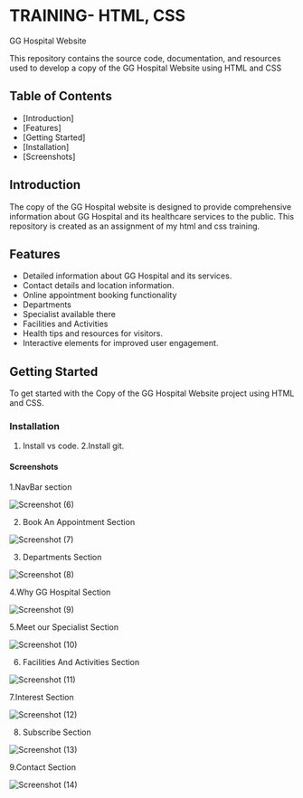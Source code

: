 # TRAINING- HTML, CSS

GG Hospital Website 

This repository contains the source code, documentation, and resources used to develop a copy of the GG Hospital Website using HTML and CSS

## Table of Contents

- [Introduction]
- [Features]
- [Getting Started]
- [Installation]
- [Screenshots]


## Introduction

The copy of the GG Hospital website is designed to provide comprehensive information about GG Hospital and its healthcare services to the public. This repository is created as an assignment of my html and css training.

## Features

- Detailed information about GG Hospital and its services.
- Contact details and location information.
- Online appointment booking functionality
- Departments
- Specialist available there
- Facilities and Activities
- Health tips and resources for visitors.
- Interactive elements for improved user engagement.

## Getting Started

To get started with the Copy of the GG Hospital Website project using HTML and CSS.

### Installation

1. Install vs code.
2.Install git.

#### Screenshots
1.NavBar section

![Screenshot (6)](https://github.com/ashna-saju/html-css-training/assets/149554694/3210c5a6-8fef-4b57-8ac0-b8f666173043)

2. Book An Appointment Section

![Screenshot (7)](https://github.com/ashna-saju/html-css-training/assets/149554694/329fdf04-d37a-4077-ad9e-b0c45c026fcb)

3. Departments Section
   
![Screenshot (8)](https://github.com/ashna-saju/html-css-training/assets/149554694/45e450b8-4c2a-42c7-b856-d5d516265373)

4.Why GG Hospital Section

![Screenshot (9)](https://github.com/ashna-saju/html-css-training/assets/149554694/cdd7c3e6-1709-4e96-af12-9affd989c23b)

5.Meet our Specialist Section

![Screenshot (10)](https://github.com/ashna-saju/html-css-training/assets/149554694/2f745147-adea-45b1-b5a2-26b5e8ca4463)

6. Facilities And Activities Section

![Screenshot (11)](https://github.com/ashna-saju/html-css-training/assets/149554694/70ca6e4b-dbab-47c5-af4d-f70565422e24)


7.Interest Section

![Screenshot (12)](https://github.com/ashna-saju/html-css-training/assets/149554694/82344dfe-6b0a-4c4e-9b99-526c60bc9952)


8. Subscribe Section

![Screenshot (13)](https://github.com/ashna-saju/html-css-training/assets/149554694/4043a8ac-6b7b-48f9-9c48-807843cc29a5)

9.Contact Section

![Screenshot (14)](https://github.com/ashna-saju/html-css-training/assets/149554694/5ec177dc-778f-4cb8-aa15-a559a4a881d0)





